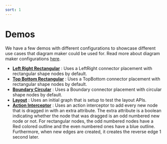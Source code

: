 ```yaml
---
sort: 1
---
```


# Demos

We have a few demos with different configurations to showcase different use cases that diagram maker could be used for. Read more about diagram maker configurations [here](/usage/configuration.html).

* **[Left Right Rectangular](/examples/LeftRightRectangular.html)** : Uses a LeftRight connector placement with rectangular shape nodes by default.
* **[Top Bottom Rectangular](/examples/TopBottomRectangular.html)** : Uses a TopBottom connector placement with rectangular shape nodes by default.
* **[Boundary Circular](/examples/BoundaryCircular.html)** : Uses a Boundary connector placement with circular shape nodes by default.
* **[Layout](/examples/Layout.html)** : Uses an initial graph that is setup to test the layout APIs.
* **[Action Interceptor](/examples/ActionInterceptor.html)** : Uses an action interceptor to add every new node that is dragged in with an extra attribute. The extra attribute is a boolean indicating whether the node that was dragged is an odd numbered new node or not. For rectangular nodes, the odd numbered nodes have a Red colored outline and the even numbered ones have a blue outline. Furthermore, when new edges are created, it creates the reverse edge 1 second later.
